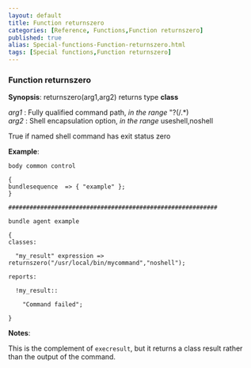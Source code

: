 ```yaml
---
layout: default
title: Function returnszero
categories: [Reference, Functions,Function returnszero]
published: true
alias: Special-functions-Function-returnszero.html
tags: [Special functions,Function returnszero]
---
```


### Function returnszero

**Synopsis**: returnszero(arg1,arg2) returns type **class**

  
 *arg1* : Fully qualified command path, *in the range* "?(/.\*)   
 *arg2* : Shell encapsulation option, *in the range* useshell,noshell   

True if named shell command has exit status zero

**Example**:  
   

```cf3
body common control

{
bundlesequence  => { "example" };
}

###########################################################

bundle agent example

{     
classes:

  "my_result" expression => returnszero("/usr/local/bin/mycommand","noshell");

reports:

  !my_result::

    "Command failed";

}
```

**Notes**:  
   

This is the complement of `execresult`, but it returns a class result
rather than the output of the command.
